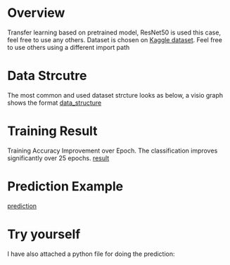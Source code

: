 # Overview
Transfer learning based on pretrained model, ResNet50 is used this case, feel free to use any others. Dataset is chosen on [Kaggle dataset](https://www.kaggle.com/datasets/gpiosenka/cards-image-datasetclassification). Feel free to use others using a different import path

# Data Strcutre
The most common and used dataset strcture looks as below, a visio graph shows the format
[data_structure](./img/PixPin_2025-03-22_11-38-27.png)

# Training Result
Training Accuracy Improvement over Epoch. 
The classification improves significantly over 25 epochs.
[result](./img/accuracy_curve.png)

# Prediction Example
[prediction](./img/Example_Prediction.png)


# Try yourself
I have also attached a python file for doing the prediction: 

